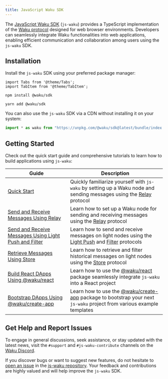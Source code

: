 ```yaml
---
title: JavaScript Waku SDK
---
```


The [JavaScript Waku SDK](https://github.com/waku-org/js-waku) (`js-waku`) provides a TypeScript implementation of the [Waku protocol](/) designed for web browser environments. Developers can seamlessly integrate Waku functionalities into web applications, enabling efficient communication and collaboration among users using the `js-waku` SDK.

## Installation

Install the `js-waku` SDK using your preferred package manager:

```mdx-code-block
import Tabs from '@theme/Tabs';
import TabItem from '@theme/TabItem';
```

<Tabs>
<TabItem value="npm" label="npm">

```shell
npm install @waku/sdk
```

</TabItem>
<TabItem value="yarn" label="Yarn">

```shell
yarn add @waku/sdk
```

</TabItem>
</Tabs>

You can also use the `js-waku` SDK via a CDN without installing it on your system:

```js
import * as waku from "https://unpkg.com/@waku/sdk@latest/bundle/index.js";
```

## Getting Started

Check out the quick start guide and comprehensive tutorials to learn how to build applications using `js-waku`:

| Guide | Description |
| - | - |
| [Quick Start](/guides/js-waku/quick-start) | Quickly familiarize yourself with `js-waku` by setting up a Waku node and sending messages using the [Relay](/overview/concepts/protocols#relay) protocol |
| [Send and Receive Messages Using Relay](/guides/js-waku/relay-send-receive) | Learn how to set up a Waku node for sending and receiving messages using the [Relay](/overview/concepts/protocols#relay) protocol |
| [Send and Receive Messages Using Light Push and Filter](/guides/js-waku/light-send-receive) | Learn how to send and receive messages on light nodes using the [Light Push](/overview/concepts/protocols#light-push) and [Filter](/overview/concepts/protocols#filter) protocols |
| [Retrieve Messages Using Store](/guides/js-waku/store-retrieve-messages) | Learn how to retrieve and filter historical messages on light nodes using the [Store](/overview/concepts/protocols#store) protocol |
| [Build React DApps Using @waku/react](/guides/js-waku/use-waku-react) | Learn how to use the [@waku/react](https://www.npmjs.com/package/@waku/react) package seamlessly integrate `js-waku` into a React project |
| [Bootstrap DApps Using @waku/create-app](/guides/js-waku/use-waku-create-app) | Learn how to use the [@waku/create-app](https://www.npmjs.com/package/@waku/create-app) package to bootstrap your next `js-waku` project from various example templates |

## Get Help and Report Issues

To engage in general discussions, seek assistance, or stay updated with the latest news, visit the `#support` and `#js-waku-contribute` channels on the [Waku Discord](https://discord.waku.org).

If you discover bugs or want to suggest new features, do not hesitate to [open an issue](https://github.com/waku-org/js-waku/issues/new/) in the [js-waku repository](https://github.com/waku-org/js-waku). Your feedback and contributions are highly valued and will help improve the `js-waku` SDK.